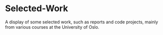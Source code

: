 # Selected-Work
A display of some selected work, such as reports and code projects, mainly from various courses at the University of Oslo.

